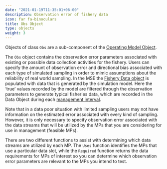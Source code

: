 ```yaml
---
date: "2021-01-19T11:35:01+06:00"
description: Observation error of fishery data
icon: far fa-binoculars
title: Obs Object
type: objects
weight: 3
---
```


Objects of class `Obs` are a sub-component of the [Operating Model Object](/operating-model-object/).  

The `Obs` object contains the observation error parameters associated with existing or possible data collection activities for the fishery. Users can specify the amount of observation error and directional bias associated with each type of simulated sampling in order to mimic assumptions about the reliability of real world sampling. In the MSE the [Fishery Data object](/object-data) is populated with data that is generated by the simulation model. Here the ‘true’ values recorded by the model are filtered through the observation parameters to generate typical fisheries data, which are recorded in the Data Object during each [management interval](/object-operating-model/1-omslots/#interval). 


Note that in a data poor situation with limited sampling users may not have information on the estimated error associated with every kind of sampling. However, it is only necessary to specify observation error associated with the data streams that will be utilized by the MPs that you are considering for use in management (feasible MPs). 

There are two different functions to assist with determining which data streams are utilized by each MP. The `Uses` function identifies the MPs that use a particular data slot, while the `Required` function returns the data requirements for MPs of interest so you can determine which observation error parameters are relevant to the MPs you intend to test. 

<!-- link to Uses and Required docs -->


